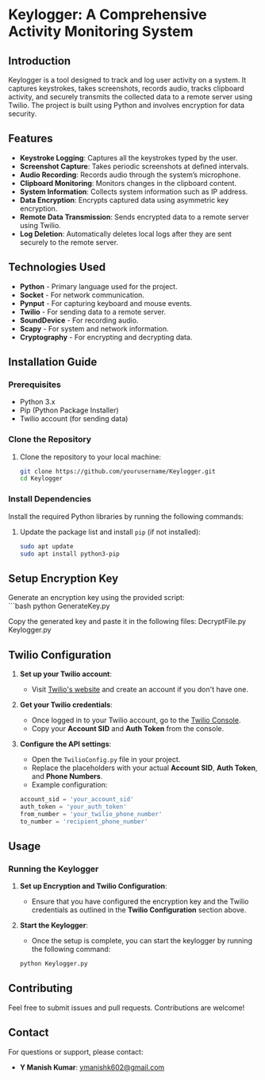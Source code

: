 # Keylogger: A Comprehensive Activity Monitoring System

## Introduction
Keylogger is a tool designed to track and log user activity on a system. It captures keystrokes, takes screenshots, records audio, tracks clipboard activity, and securely transmits the collected data to a remote server using Twilio. The project is built using Python and involves encryption for data security.

## Features

- **Keystroke Logging**: Captures all the keystrokes typed by the user.
- **Screenshot Capture**: Takes periodic screenshots at defined intervals.
- **Audio Recording**: Records audio through the system’s microphone.
- **Clipboard Monitoring**: Monitors changes in the clipboard content.
- **System Information**: Collects system information such as IP address.
- **Data Encryption**: Encrypts captured data using asymmetric key encryption.
- **Remote Data Transmission**: Sends encrypted data to a remote server using Twilio.
- **Log Deletion**: Automatically deletes local logs after they are sent securely to the remote server.

## Technologies Used

- **Python** - Primary language used for the project.
- **Socket** - For network communication.
- **Pynput** - For capturing keyboard and mouse events.
- **Twilio** - For sending data to a remote server.
- **SoundDevice** - For recording audio.
- **Scapy** - For system and network information.
- **Cryptography** - For encrypting and decrypting data.

## Installation Guide

### Prerequisites

- Python 3.x
- Pip (Python Package Installer)
- Twilio account (for sending data)

### Clone the Repository

1. Clone the repository to your local machine:

   ```bash
   git clone https://github.com/yourusername/Keylogger.git
   cd Keylogger
### Install Dependencies

Install the required Python libraries by running the following commands:

1. Update the package list and install `pip` (if not installed):

   ```bash
   sudo apt update
   sudo apt install python3-pip
## Setup Encryption Key

Generate an encryption key using the provided script:    
    ```bash
   python GenerateKey.py
   
Copy the generated key and paste it in the following files:
 DecryptFile.py
 Keylogger.py

## Twilio Configuration

1. **Set up your Twilio account**:
   - Visit [Twilio's website](https://www.twilio.com/) and create an account if you don't have one.

2. **Get your Twilio credentials**:
   - Once logged in to your Twilio account, go to the [Twilio Console](https://www.twilio.com/console).
   - Copy your **Account SID** and **Auth Token** from the console.

3. **Configure the API settings**:
   - Open the `TwilioConfig.py` file in your project.
   - Replace the placeholders with your actual **Account SID**, **Auth Token**, and **Phone Numbers**.
   - Example configuration:

   ```python
   account_sid = 'your_account_sid'
   auth_token = 'your_auth_token'
   from_number = 'your_twilio_phone_number'
   to_number = 'recipient_phone_number'
## Usage

### Running the Keylogger

1. **Set up Encryption and Twilio Configuration**: 
   - Ensure that you have configured the encryption key and the Twilio credentials as outlined in the **Twilio Configuration** section above.

2. **Start the Keylogger**: 
   - Once the setup is complete, you can start the keylogger by running the following command:

   ```bash
   python Keylogger.py


## Contributing

Feel free to submit issues and pull requests. Contributions are welcome!

## Contact

For questions or support, please contact:

- **Y Manish Kumar**: [ymanishk602@gmail.com](mailto:ymanishk602@gmail.com)


